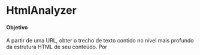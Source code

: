 # HtmlAnalyzer
<h4> Objetivo </h4>
A partir de uma URL, obter o trecho de texto contido no
nível mais profundo da estrutura HTML de seu conteúdo. Por
